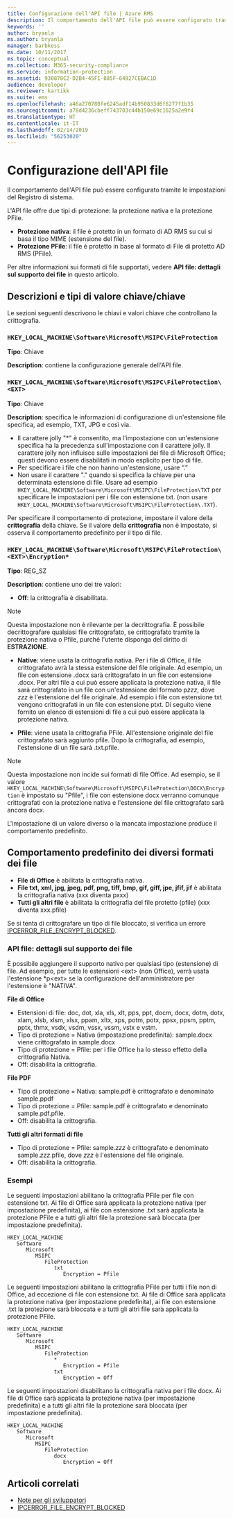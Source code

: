 ```yaml
---
title: Configurazione dell'API file | Azure RMS
description: Il comportamento dell'API file può essere configurato tramite le impostazioni del Registro di sistema.
keywords: ''
author: bryanla
ms.author: bryanla
manager: barbkess
ms.date: 10/11/2017
ms.topic: conceptual
ms.collection: M365-security-compliance
ms.service: information-protection
ms.assetid: 930878C2-D2B4-45F1-885F-64927CEBAC1D
audience: developer
ms.reviewer: kartikk
ms.suite: ems
ms.openlocfilehash: a46a270780fe6245adf14b950833d6f6277f1b35
ms.sourcegitcommit: a78d4236cbeff743703c44b150e69c1625a2e9f4
ms.translationtype: HT
ms.contentlocale: it-IT
ms.lasthandoff: 02/14/2019
ms.locfileid: "56253020"
---
```

# <a name="file-api-configuration"></a>Configurazione dell'API file


Il comportamento dell'API file può essere configurato tramite le impostazioni del Registro di sistema.

L'API file offre due tipi di protezione: la protezione nativa e la protezione PFile.

-   **Protezione nativa**: il file è protetto in un formato di AD RMS su cui si basa il tipo MIME (estensione del file).
-   **Protezione PFile**: il file è protetto in base al formato di File di protetto AD RMS (PFile).

Per altre informazioni sui formati di file supportati, vedere **API file: dettagli sul supporto dei file** in questo articolo.

## <a name="keykey-value-types-and-descriptions"></a>Descrizioni e tipi di valore chiave/chiave

Le sezioni seguenti descrivono le chiavi e valori chiave che controllano la crittografia.

### `HKEY_LOCAL_MACHINE\Software\Microsoft\MSIPC\FileProtection`

**Tipo**: Chiave

**Description**: contiene la configurazione generale dell'API file.

### `HKEY_LOCAL_MACHINE\Software\Microsoft\MSIPC\FileProtection\<EXT>`

**Tipo**: Chiave

**Description**: specifica le informazioni di configurazione di un'estensione file specifica, ad esempio, TXT, JPG e così via.

- Il carattere jolly "*" è consentito, ma l'impostazione con un'estensione specifica ha la precedenza sull'impostazione con il carattere jolly. Il carattere jolly non influisce sulle impostazioni dei file di Microsoft Office; questi devono essere disabilitati in modo esplicito per tipo di file.
- Per specificare i file che non hanno un'estensione, usare “.”
- Non usare il carattere "." quando si specifica la chiave per una determinata estensione di file. Usare ad esempio `HKEY_LOCAL_MACHINE\Software\Microsoft\MSIPC\FileProtection\TXT` per specificare le impostazioni per i file con estensione txt. (non usare `HKEY_LOCAL_MACHINE\Software\Microsoft\MSIPC\FileProtection\.TXT`).

Per specificare il comportamento di protezione, impostare il valore della **crittografia** della chiave. Se il valore della **crittografia** non è impostato, si osserva il comportamento predefinito per il tipo di file.


### `HKEY_LOCAL_MACHINE\Software\Microsoft\MSIPC\FileProtection\<EXT>\Encryption*`

**Tipo**: REG_SZ

**Description**: contiene uno dei tre valori:

- **Off**: la crittografia è disabilitata.

> [!Note]
> Questa impostazione non è rilevante per la decrittografia. È possibile decrittografare qualsiasi file crittografato, se crittografato tramite la protezione nativa o Pfile, purché l'utente disponga del diritto di **ESTRAZIONE**.

- **Native**:  viene usata la crittografia nativa. Per i file di Office, il file crittografato avrà la stessa estensione del file originale. Ad esempio, un file con estensione .docx sarà crittografato in un file con estensione .docx. Per altri file a cui può essere applicata la protezione nativa, il file sarà crittografato in un file con un'estensione del formato p*zzz*, dove *zzz* è l'estensione del file originale. Ad esempio i file con estensione txt vengono crittografati in un file con estensione ptxt. Di seguito viene fornito un elenco di estensioni di file a cui può essere applicata la protezione nativa.

- **Pfile**: viene usata la crittografia PFile. All'estensione originale del file crittografato sarà aggiunto pfile. Dopo la crittografia, ad esempio, l'estensione di un file sarà .txt.pfile.


> [!Note]
> Questa impostazione non incide sui formati di file Office. Ad esempio, se il valore `HKEY_LOCAL_MACHINE\Software\Microsoft\MSIPC\FileProtection\DOCX\Encryption` è impostato su &quot;Pfile", i file con estensione docx verranno comunque crittografati con la protezione nativa e l'estensione del file crittografato sarà ancora docx.

L'impostazione di un valore diverso o la mancata impostazione produce il comportamento predefinito.

## <a name="default-behavior-for-different-file-formats"></a>Comportamento predefinito dei diversi formati dei file

-   **File di Office** è abilitata la crittografia nativa.
-   **File txt, xml, jpg, jpeg, pdf, png, tiff, bmp, gif, giff, jpe, jfif, jif** è abilitata la crittografia nativa (xxx diventa pxxx)
-   **Tutti gli altri file** è abilitata la crittografia del file protetto (pfile) (xxx diventa xxx.pfile)

Se si tenta di crittografare un tipo di file bloccato, si verifica un errore [IPCERROR\_FILE\_ENCRYPT\_BLOCKED](https://msdn.microsoft.com/library/hh535248.aspx).

### <a name="file-api---file-support-details"></a>API file: dettagli sul supporto dei file

È possibile aggiungere il supporto nativo per qualsiasi tipo (estensione) di file. Ad esempio, per tutte le estensioni &lt;ext&gt; (non Office), verrà usata l'estensione \*p&lt;ext&gt; se la configurazione dell'amministratore per l'estensione è "NATIVA".

**File di Office**

-   Estensioni di file: doc, dot, xla, xls, xlt, pps, ppt, docm, docx, dotm, dotx, xlam, xlsb, xlsm, xlsx, ppam, xltx, xps, potm, potx, ppsx, ppsm, pptm, pptx, thmx, vsdx, vsdm, vssx, vssm, vstx e vstm. 
-   Tipo di protezione = Nativa (impostazione predefinita): sample.docx viene crittografato in sample.docx
-   Tipo di protezione = Pfile: per i file Office ha lo stesso effetto della crittografia Nativa.
-   Off: disabilita la crittografia.

**File PDF**

-   Tipo di protezione = Nativa: sample.pdf è crittografato e denominato sample.ppdf
-   Tipo di protezione = Pfile: sample.pdf è crittografato e denominato sample.pdf.pfile.
-   Off: disabilita la crittografia.

**Tutti gli altri formati di file**

-   Tipo di protezione = Pfile: sample.*zzz* è crittografato e denominato sample.*zzz*.pfile, dove *zzz* è l'estensione del file originale.
-   Off: disabilita la crittografia.

### <a name="examples"></a>Esempi

Le seguenti impostazioni abilitano la crittografia PFile per file con estensione txt. Ai file di Office sarà applicata la protezione nativa (per impostazione predefinita), ai file con estensione .txt sarà applicata la protezione PFile e a tutti gli altri file la protezione sarà bloccata (per impostazione predefinita).

```
HKEY_LOCAL_MACHINE
   Software
      Microsoft
         MSIPC
            FileProtection
               txt
                  Encryption = Pfile
```

Le seguenti impostazioni abilitano la crittografia PFile per tutti i file non di Office, ad eccezione di file con estensione txt. Ai file di Office sarà applicata la protezione nativa (per impostazione predefinita), ai file con estensione .txt la protezione sarà bloccata e a tutti gli altri file sarà applicata la protezione PFile.

```
HKEY_LOCAL_MACHINE
   Software
      Microsoft
         MSIPC
            FileProtection
               *
                  Encryption = Pfile
               txt
                  Encryption = Off
```

Le seguenti impostazioni disabilitano la crittografia nativa per i file docx. Ai file di Office sarà applicata la protezione nativa (per impostazione predefinita) e a tutti gli altri file la protezione sarà bloccata (per impostazione predefinita).

```
HKEY_LOCAL_MACHINE
   Software
      Microsoft
         MSIPC
            FileProtection
               docx
                  Encryption = Off
```

## <a name="related-articles"></a>Articoli correlati

- [Note per gli sviluppatori](developer-notes.md)
- [IPCERROR\_FILE\_ENCRYPT\_BLOCKED](https://msdn.microsoft.com/library/hh535248.aspx)
